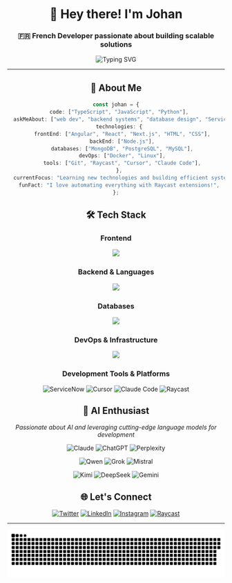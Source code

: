 <div align="center">

# 👋 Hey there! I'm Johan

### 🇫🇷 French Developer passionate about building scalable solutions

<p align="center">
  <img src="https://readme-typing-svg.herokuapp.com?font=Fira+Code&pause=1000&color=38BDF8&center=true&vCenter=true&width=600&lines=Full-Stack+Developer;Always+Learning+New+Technologies;Building+Efficient+Systems;Welcome+to+my+GitHub!" alt="Typing SVG" />
</p>

---

## 🚀 About Me

```typescript
const johan = {
  code: ["TypeScript", "JavaScript", "Python"],
  askMeAbout: ["web dev", "backend systems", "database design", "ServiceNow"],
  technologies: {
    frontEnd: ["Angular", "React", "Next.js", "HTML", "CSS"],
    backEnd: ["Node.js"],
    databases: ["MongoDB", "PostgreSQL", "MySQL"],
    devOps: ["Docker", "Linux"],
    tools: ["Git", "Raycast", "Cursor", "Claude Code"],
  },
  currentFocus: "Learning new technologies and building efficient systems",
  funFact: "I love automating everything with Raycast extensions!",
};
```

## 🛠️ Tech Stack

### Frontend
<p align="center">
  <img src="https://skillicons.dev/icons?i=angular,react,nextjs,html,css,js,ts&theme=dark" />
</p>

### Backend & Languages
<p align="center">
  <img src="https://skillicons.dev/icons?i=nodejs,python,ts,js&theme=dark" />
</p>

### Databases
<p align="center">
  <img src="https://skillicons.dev/icons?i=mongodb,postgres,mysql&theme=dark" />
</p>

### DevOps & Infrastructure
<p align="center">
  <img src="https://skillicons.dev/icons?i=docker,linux,git&theme=dark" />
</p>

### Development Tools & Platforms
<p align="center">
  <img src="https://img.shields.io/badge/ServiceNow-81B4A1?style=for-the-badge&logo=servicenow&logoColor=white" alt="ServiceNow"/>
  <img src="https://img.shields.io/badge/Cursor-000000?style=for-the-badge&logo=visual-studio-code&logoColor=white" alt="Cursor"/>
  <img src="https://img.shields.io/badge/Claude_Code-C15F3C?style=for-the-badge&logo=anthropic&logoColor=white" alt="Claude Code"/>
  <img src="https://img.shields.io/badge/Raycast-FF6363?style=for-the-badge&logo=raycast&logoColor=white" alt="Raycast"/>
</p>

## 🤖 AI Enthusiast

<div align="center">

_Passionate about AI and leveraging cutting-edge language models for development_

<p align="center">
  <img src="https://img.shields.io/badge/Claude-C15F3C?style=for-the-badge&logo=anthropic&logoColor=white" alt="Claude"/>
  <img src="https://img.shields.io/badge/ChatGPT-00A67E?style=for-the-badge&logo=openai&logoColor=white" alt="ChatGPT"/>
  <img src="https://img.shields.io/badge/Perplexity-20B8CD?style=for-the-badge&logo=perplexity&logoColor=white" alt="Perplexity"/>
</p>

<p align="center">
  <img src="https://img.shields.io/badge/Qwen_3-FF6A00?style=for-the-badge&logo=alibaba&logoColor=white" alt="Qwen"/>
  <img src="https://img.shields.io/badge/Grok-000000?style=for-the-badge&logo=x&logoColor=white" alt="Grok"/>
  <img src="https://img.shields.io/badge/Mistral-FF7000?style=for-the-badge&logo=mistral&logoColor=white" alt="Mistral"/>
</p>

<p align="center">
  <img src="https://img.shields.io/badge/Kimi_K2-6366F1?style=for-the-badge&logo=moonshot&logoColor=white" alt="Kimi"/>
  <img src="https://img.shields.io/badge/DeepSeek-1E40AF?style=for-the-badge&logo=deepseek&logoColor=white" alt="DeepSeek"/>
  <img src="https://img.shields.io/badge/Gemini-4285F4?style=for-the-badge&logo=google&logoColor=white" alt="Gemini"/>
</p>

</div>

## 🌐 Let's Connect

<div align="center">

[![Twitter](https://img.shields.io/badge/X-000000?style=for-the-badge&logo=x&logoColor=white)](https://twitter.com/0xUta)
[![LinkedIn](https://img.shields.io/badge/LinkedIn-0077B5?style=for-the-badge&logo=linkedin&logoColor=white)](https://www.linkedin.com/in/johan-devlaminck)
[![Instagram](https://img.shields.io/badge/Instagram-E4405F?style=for-the-badge&logo=instagram&logoColor=white)](https://www.instagram.com/xjo_nd)
[![Raycast](https://img.shields.io/badge/Raycast-FF6363?style=for-the-badge&logo=raycast&logoColor=white)](https://www.raycast.com/xjo_nd?via=johan)

</div>

---

</div>

<picture>
  <source media="(prefers-color-scheme: dark)" srcset="https://raw.githubusercontent.com/johandevl/johandevl/output/github-snake-dark.svg" />
  <source media="(prefers-color-scheme: light)" srcset="https://raw.githubusercontent.com/johandevl/johandevl/output/github-snake.svg" />
  <img alt="github-snake" src="https://raw.githubusercontent.com/johandevl/johandevl/output/github-snake.svg" />
</picture>
